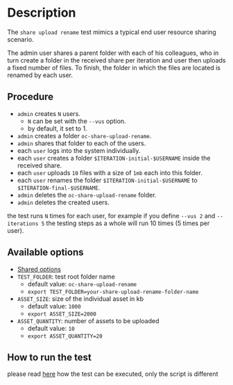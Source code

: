 # Description

The `share upload rename` test mimics a typical end user resource sharing scenario.

The admin user shares a parent folder with each of his colleagues, who in turn create a folder
in the received share per iteration and user then uploads a fixed number of files.
To finish, the folder in which the files are located is renamed by each user.


## Procedure

* `admin` creates `N` users.
  * `N` can be set with the `--vus` option.
  * by default, it set to 1.
* `admin` creates a folder `oc-share-upload-rename`.
* `admin` shares that folder to each of the users.
* each `user` logs into the system individually.
* each `user` creates a folder `$ITERATION-initial-$USERNAME` inside the received share.
* each `user` uploads `10` files with a size of `1mb` each into this folder.
* each `user` renames the folder `$ITERATION-initial-$USERNAME` to `$ITERATION-final-$USERNAME`.
* `admin` deletes the `oc-share-upload-rename` folder.
* `admin` deletes the created users.

the test runs `N` times for each user, for example if you define `--vus 2` and `--iterations 5`
the testing steps as a whole will run 10 times (5 times per user).


## Available options

* [Shared options](/k6-tests/src/values/env)
* `TEST_FOLDER`: test root folder name
  * default value: `oc-share-upload-rename`
  * `export TEST_FOLDER=your-share-upload-rename-folder-name`
* `ASSET_SIZE`: size of the individual asset in kb
  * default value: `1000`
  * `export ASSET_SIZE=2000`
* `ASSET_QUANTITY`: number of assets to be uploaded
  * default value: `10`
  * `export ASSET_QUANTITY=20`


## How to run the test

please read [here](/k6-tests/docs/run) how the test can be executed, only the script is different
